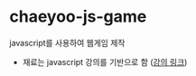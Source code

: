 # chaeyoo-js-game

javascript를 사용하여 웹게임 제작
- 재료는 javascript 강의를 기반으로 함
  ([강의 링크](https://www.inflearn.com/course/%EB%A0%88%EC%B8%A0%EA%B8%B0%EB%A6%BF-%EC%9E%90%EB%B0%94%EC%8A%A4%ED%81%AC%EB%A6%BD%ED%8A%B8/dashboard))

